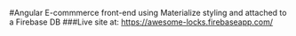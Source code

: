 #Angular E-commmerce front-end using Materialize styling and attached to a Firebase DB
###Live site at: https://awesome-locks.firebaseapp.com/
